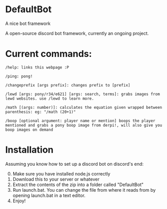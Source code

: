 # DefaultBot
A nice bot framework

A open-source discord bot framework, currently an ongoing project. 

# Current commands:

```
/help: links this webpage :P

/ping: pong!

/changeprefix [args prefix]: changes prefix to [prefix]

/lewd [args: pony/r34/e621] [args: search, terms]: grabs images from lewd websites. use /lewd to learn more.

/math [(args: number)]: calculates the equation given wrapped between parenthesis: eg: "/math (20+1)"

/boop [optional argument: player name or mention] boops the player mentioned and grabs a pony boop image from derpi!, will also give you boop images on demand

```

# Installation
Assuming you know how to set up a discord bot on discord's end:



0. Make sure you have installed node.js correctly
1. Download this to your server or whatever
2. Extract the contents of the zip into a folder called "DefaultBot"
3. Run launch.bat. You can change the file from where it reads from by opening launch.bat in a text editor.
4. Enjoy!

